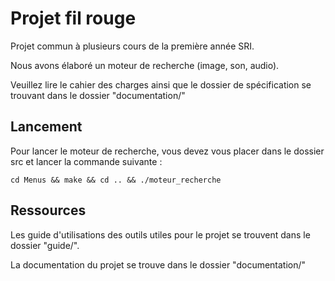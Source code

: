 # Projet fil rouge

Projet commun à plusieurs cours de la première année SRI.

Nous avons élaboré un moteur de recherche (image, son, audio).

Veuillez lire le cahier des charges ainsi que le dossier de spécification se trouvant dans le dossier "documentation/"

## Lancement
Pour lancer le moteur de recherche, vous devez vous placer dans le dossier src et lancer la commande suivante :
```
cd Menus && make && cd .. && ./moteur_recherche
```


## Ressources

Les guide d'utilisations des outils utiles pour le projet se trouvent dans le dossier "guide/".

La documentation du projet se trouve dans le dossier "documentation/"
